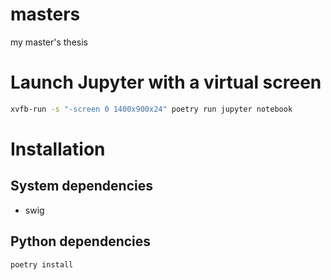 # masters
my master's thesis

# Launch Jupyter with a virtual screen
```bash
xvfb-run -s "-screen 0 1400x900x24" poetry run jupyter notebook
```

# Installation
## System dependencies
 * swig

## Python dependencies
```bash
poetry install
```
